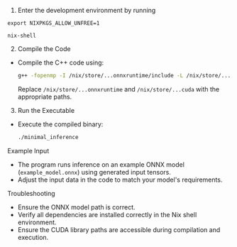  1. Enter the development environment by running

```
export NIXPKGS_ALLOW_UNFREE=1
```

```
nix-shell
```

 2. Compile the Code
- Compile the C++ code using:

  ```sh
  g++ -fopenmp -I /nix/store/...onnxruntime/include -L /nix/store/...onnxruntime/lib -lonnxruntime -L /nix/store/...cuda/lib64 -lcudart minimal_inference.cpp -o minimal_inference
  ```

  Replace `/nix/store/...onnxruntime` and `/nix/store/...cuda` with the appropriate paths.

 3. Run the Executable
- Execute the compiled binary:

  ```sh
  ./minimal_inference
  ```

 Example Input
- The program runs inference on an example ONNX model (`example_model.onnx`) using generated input tensors.
- Adjust the input data in the code to match your model's requirements.

 Troubleshooting
- Ensure the ONNX model path is correct.
- Verify all dependencies are installed correctly in the Nix shell environment.
- Ensure the CUDA library paths are accessible during compilation and execution.
